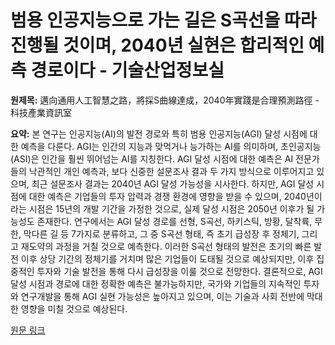 # 범용 인공지능으로 가는 길은 S곡선을 따라 진행될 것이며, 2040년 실현은 합리적인 예측 경로이다 - 기술산업정보실

**원제목:** 邁向通用人工智慧之路，將採S曲線達成，2040年實踐是合理預測路徑 - 科技產業資訊室

**요약:** 본 연구는 인공지능(AI)의 발전 경로와 특히 범용 인공지능(AGI) 달성 시점에 대한 예측을 다룬다. AGI는 인간의 지능과 맞먹거나 능가하는 AI를 의미하며, 초인공지능(ASI)은 인간을 훨씬 뛰어넘는 AI를 지칭한다.  AGI 달성 시점에 대한 예측은 AI 전문가들의 낙관적인 개인 예측과, 보다 신중한 설문조사 결과 두 가지 방식으로 이루어지고 있으며, 최근 설문조사 결과는 2040년 AGI 달성 가능성을 시사한다.  하지만,  AGI 달성 시점에 대한 예측은 기업들의 투자 압력과 경쟁 환경에 영향을 받을 수 있으며, 2040년이라는 시점은 15년의 개발 기간을 가정한 것으로, 실제 달성 시점은 2050년 이후가 될 가능성도 존재한다.  연구에서는 AGI 달성 경로를 선형, S곡선, 하키스틱, 방황, 달착륙, 무한, 막다른 길 등 7가지로 분류하고, 그 중 S곡선 형태, 즉 초기 급성장 후 정체기, 그리고 재도약의 과정을 거칠 것으로 예측한다.  이러한 S곡선 형태의 발전은 초기의 빠른 발전 이후 상당 기간의 정체기를 거치며 많은 기업들이 도태될 것으로 예상되지만, 이후 집중적인 투자와 기술 발전을 통해 다시 급성장을 이룰 것으로 전망한다.  결론적으로,  AGI 달성 시점과 경로에 대한 정확한 예측은 불가능하지만,  국가와 기업들의 지속적인 투자와 연구개발을 통해 AGI 실현 가능성은 높아지고 있으며, 이는 기술과 사회 전반에 막대한 영향을 미칠 것으로 예상된다.

[원문 링크](https://iknow.stpi.niar.org.tw/post/Read.aspx?PostID=22062)
